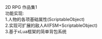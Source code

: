 2D RPG 作品集1  
功能实现:  
1.人物的各项基础属性(ScriptableObject)  
2.实现可扩展的敌人AI(FSM+ScriptableObject)  
3.基于xLua框架的简单背包系统  
